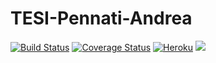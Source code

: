 # TESI-Pennati-Andrea

[![Build Status](https://travis-ci.org/mapio-teaching/TESI-Pennati-Andrea.svg?branch=master)](https://travis-ci.org/mapio-teaching/TESI-Pennati-Andrea)
[![Coverage Status](https://codecov.io/gh/mapio-teaching/TESI-Pennati-Andrea/branch/master/graph/badge.svg)](https://codecov.io/gh/mapio-teaching/TESI-Pennati-Andrea)
[![Heroku](http://heroku-badge.herokuapp.com/?app=prototipo-helpdesk&style=flat&svg=1&root=index.html)](https://prototipo-helpdesk.herokuapp.com)
[![](https://img.shields.io/badge/style-unimport-red)](https://github.com/hakancelik96/unimport)




